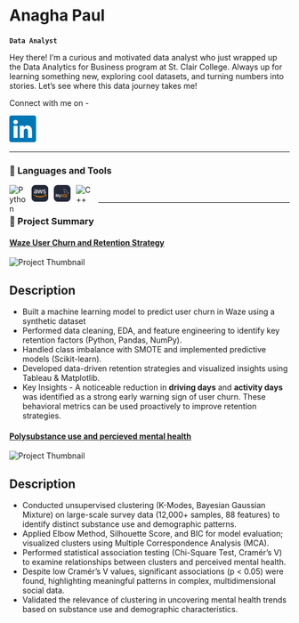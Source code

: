 # Anagha Paul

**`Data Analyst`**

Hey there! I’m a curious and motivated data analyst who just wrapped up the Data Analytics for Business program at St. Clair College. Always up for learning something new, exploring cool datasets, and turning numbers into stories. Let’s see where this data journey takes me!

Connect with me on - <p align="left">
      <a href="https://www.linkedin.com/in/anagha-paul-236aa3251/">
         <img alt="LinkedIn" title="Connect with me on LinkedIn" src="https://raw.githubusercontent.com/CLorant/readme-social-icons/main/medium/colored/linkedin.svg"/></a> 
   </p>

---

### 🧰 Languages and Tools

<img align="left" alt="Python" width="30px" style="padding-right:10px;" src="https://cdn.jsdelivr.net/gh/devicons/devicon/icons/python/python-plain.svg" />
<img align="left" alt="AWS" width="30px" style="padding-right:10px;" src="https://github.com/tandpfun/skill-icons/blob/main/icons/AWS-Dark.svg" />
<img align="left" alt="SQL" width="30px" style="padding-right:10px;" src="https://github.com/tandpfun/skill-icons/blob/main/icons/MySQL-Dark.svg" />
<img align="left" alt="C++" width="30px" style="padding-right:10px;" src="https://cdn.jsdelivr.net/gh/devicons/devicon/icons/cplusplus/cplusplus-line.svg" />

<br />

---
### 🧰 Project Summary
#### [Waze User Churn and Retention Strategy](https://github.com/AnaghaPaul/Waze_User-Churn_Analysis)

![Project Thumbnail](https://github.com/AnaghaPaul/Waze_User-Churn_Analysis/blob/main/images/WAZE.png)  

## Description
- Built a machine learning model to predict user churn in Waze using a synthetic dataset
- Performed data cleaning, EDA, and feature engineering to identify key retention factors (Python, Pandas, NumPy).
- Handled class imbalance with SMOTE and implemented predictive models (Scikit-learn).
- Developed data-driven retention strategies and visualized insights using Tableau & Matplotlib. 
- Key Insights - A noticeable reduction in **driving days** and **activity days** was identified as a strong early warning sign of user churn. These behavioral metrics can be used proactively to improve retention strategies.

#### [Polysubstance use and percieved mental health](https://github.com/AnaghaPaul/PolysubstanceUse_PerceivedMentalHealth)

![Project Thumbnail](https://github.com/AnaghaPaul/PolysubstanceUse_PerceivedMentalHealth/blob/main/Poly%20Substance%20Use%20and%20it%E2%80%99s%20impact%20on%20perceived%20Mental%20Health.jpg)  

## Description
- Conducted unsupervised clustering (K-Modes, Bayesian Gaussian Mixture) on large-scale survey data (12,000+ samples, 88 features) to identify distinct substance use and demographic patterns.
- Applied Elbow Method, Silhouette Score, and BIC for model evaluation; visualized clusters using Multiple Correspondence Analysis (MCA).
- Performed statistical association testing (Chi-Square Test, Cramér’s V) to examine relationships between clusters and perceived mental health.
- Despite low Cramér’s V values, significant associations (p < 0.05) were found, highlighting meaningful patterns in complex, multidimensional social data.
- Validated the relevance of clustering in uncovering mental health trends based on substance use and demographic characteristics.

#

